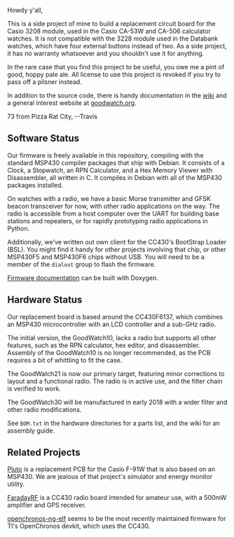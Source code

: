 Howdy y'all,

This is a side project of mine to build a replacement circuit board
for the Casio 3208 module, used in the Casio CA-53W and CA-506
calculator watches.  It is not compatible with the 3228 module used in
the Databank watches, which have four external buttons instead of two.
As a side project, it has no warranty whatsoever and you shouldn't use
it for anything.

In the rare case that you find this project to be useful, you owe me a
pint of good, hoppy pale ale.  All license to use this project is
revoked if you try to pass off a pilsner instead.

In addition to the source code, there is handy documentation in the
[wiki](https://github.com/travisgoodspeed/goodwatch/wiki) and a
general interest website at [goodwatch.org](https://goodwatch.org/).

73 from Pizza Rat City,
--Travis

## Software Status

Our firmware is freely available in this repository, compiling with
the standard MSP430 compiler packages that ship with Debian.  It
consists of a Clock, a Stopwatch, an RPN Calculator, and a Hex Memory
Viewer with Disassembler, all written in C.  It compiles in Debian
with all of the MSP430 packages installed.

On watches with a radio, we have a basic Morse transmitter and GFSK
beacon transceiver for now, with other radio applications on the way.
The radio is accessible from a host computer over the UART for
building base stations and repeaters, or for rapidly prototyping
radio applications in Python.

Additionally, we've written out own client for the CC430's BootStrap
Loader (BSL).  You might find it handy for other projects involving
that chip, or other MSP430F5 and MSP430F6 chips without USB.  You will
need to be a member of the `dialout` group to flash the firmware.

[Firmware documentation](http://goodwatch.org/doxygen/) can be built
with Doxygen.

## Hardware Status

Our replacement board is based around the CC430F6137, which combines
an MSP430 microcontroller with an LCD controller and a sub-GHz radio.

The initial version, the GoodWatch10, lacks a radio but supports all
other features, such as the RPN calculator, hex editor, and
disassembler.  Assembly of the GoodWatch10 is no longer recommended,
as the PCB requires a bit of whittling to fit the case.

The GoodWatch21 is now our primary target, featuring minor corrections
to layout and a functional radio.  The radio is in active use, and the
filter chain is verified to work.

The GoodWatch30 will be manufactured in early 2018 with a wider filter
and other radio modifications.

See `BOM.txt` in the hardware directories for a parts list, and the
wiki for an assembly guide.


## Related Projects

[Pluto](https://github.com/carrotIndustries/pluto) is a replacement
PCB for the Casio F-91W that is also based on an MSP430.  We are
jealous of that project's simulator and energy monitor utility.

[FaradayRF](https://faradayrf.com/) is a CC430 radio board intended
for amateur use, with a 500mW amplifier and GPS receiver.

[openchronos-ng-elf](https://github.com/BenjaminSoelberg/openchronos-ng-elf)
seems to be the most recently maintained firmware for TI's OpenChronos
devkit, which uses the CC430.
